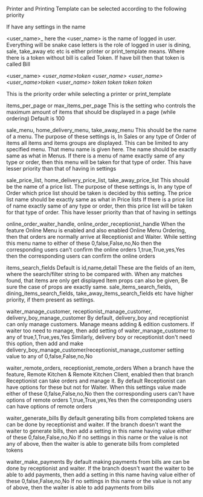 Printer and Printing Template can be selected according to the following priority

If have any settings in the name

<user_name>_<role>_<type>_<item>
here the <user_name> is the name of logged in user. Everything will be snake case letters
<role> is the role of logged in user
<type> is dining, sale, take_away etc etc
<item> is either printer or print_template
<token> means. Where there is a token without bill is called Token. If have bill then that token is called Bill 

<user_name>_<type>_<token>_<item>
<user_name>_<type>_token
<user_name>_<type>_<item>
<user_name>_<token>_<item>
<user_name>_token_<item>
<user_name>_<item>
<role>_<type>_<token>_<item>
<role>_<type>_token_<item>
<role>_<type>_<item>
<role>_<token>_<item>
<role>_token_<item>
<role>_<item>
<type>_<token>_<item>
<type>_token_<item>
<type>_<item>
<token>_<item>
token_<item>
<item>

This is the priority order while selecting a printer or print_template


items_per_page or max_items_per_page
This is the setting who controls the maximum amount of items that should be displayed in a page (while ordering)
Default is 100


sale_menu, home_delivery_menu, take_away_menu
This should be the name of a menu.
The purpose of these settings is, In Sales or any type of Order of items all items and items groups are displayed. This can be limited to any specified menu.
That menu name is given here. The name should be exactly same as what in Menus.
If there is a menu of name exactly same of any type or order, then this menu will be taken for that type of order. This have lesser priority than that of having in settings 


sale_price_list, home_delivery_price_list, take_away_price_list
This should be the name of a price list.
The purpose of these settings is, In any type of Order which price list should be taken is decided by this setting.
The price list name should be exactly same as what in Price lists
If there is a price list of name exactly same of any type or order, then this price list will be taken for that type of order. This have lesser priority than that of having in settings


online_order_waiter_handle, online_order_receptionist_handle
When the feature Online Menu is enabled and also enabled Online Menu Ordering, then that orders are normally arrive at Receptionist and Waiter.
While setting this menu name to either of these
0,false,False,no,No then the corresponding users can't confirm the online orders
1,true,True,yes,Yes then the corresponding users can confirm the online orders


items_search_fields
Default is id,name,detail
These are the fields of an item, where the search/filter string  to be compared with. When any matches found, that items are only get displayed
Item props can also be given, Be sure the case of props are exactly same.
sale_items_search_fields, dining_items_search_fields, take_away_items_search_fields etc have higher priority, if them present as settings.


waiter_manage_customer, receptionist_manage_customer, delivery_boy_manage_customer
By default, delivery_boy and receptionist can only manage customers. Manage means adding & edition customers.
If waiter too need to manage, then add setting of waiter_manage_customer to any of true,1,True,yes,Yes
Similarly, delivery boy or receptionist don't need this option, then add and make delivery_boy_manage_customer/receptionist_manage_customer setting value to any of 0,false,False,no,No


waiter_remote_orders, receptionist_remote_orders
When a branch have the feature, Remote Kitchen & Remote Kitchen Client, enabled then that branch Receptionist can take orders and manage it. By default Receptionist can have options for these but not for Waiter.
When this settings value made either of these
0,false,False,no,No then the corresponding users can't have options of remote orders
1,true,True,yes,Yes then the corresponding users can have options of remote orders


waiter_generate_bills
By default generating bills from completed tokens are can be done by receptionist and waiter. If the branch doesn't want the waiter to generate bills, then add a setting in this name having value either of these
0,false,False,no,No
If no settings in this name or the value is not any of above, then the waiter is able to generate bills from completed tokens


waiter_make_payments
By default making payments from bills are can be done by receptionist and waiter. If the branch doesn't want the waiter to be able to add payments, then add a setting in this name having value either of these
0,false,False,no,No
If no settings in this name or the value is not any of above, then the waiter is able to add payments from bills
